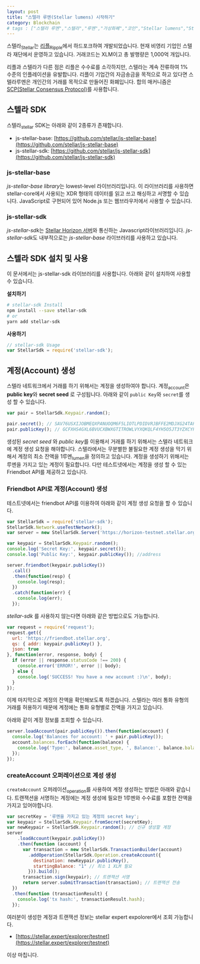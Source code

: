 ```yaml
---
layout: post
title: "스텔라 루멘(Stellar lumens) 시작하기"
category: Blockchain
# tags : ["스텔라 루멘","스텔라","루멘","가상화폐","코인","Stellar lumens","Stellar","lumen","coin"] 
---
```


스텔라<sub>Stellar</sub>는 [리플<sub>Ripple</sub>](https://ripple.com/xrp)에서 하드포크하여 개발되었습니다. 현재 비영리 기업인 스텔라 재단에서 운영하고 있습니다. 거래코드는 XLM이고 총 발행량은 1,000억 개입니다.

리플과 스텔라가 다른 점은 리플은 수수료를 소각하지만, 스텔라는 계속 잔류하여 1% 수준의 인플레이션을 유발합니다. 리플이 기업간의 자금송금을 목적으로 하고 있다면 스텔라루멘은 개인간의 거래를 목적으로 만들어진 화폐입니다. 합의 매커니즘은 [SCP(Stellar Consensus Protocol)](https://www.stellar.org/papers/stellar-consensus-protocol.pdf)를 사용합니다.



## 스텔라 SDK

스텔라<sub>stellar</sub> SDK는 아래와 같이 2종류가 존재합니다.

- js-stellar-base: [https://github.com/stellar/js-stellar-base](https://github.com/stellar/js-stellar-base)
- js-stellar-sdk: [https://github.com/stellar/js-stellar-sdk](https://github.com/stellar/js-stellar-sdk)

### js-stellar-base

*js-stellar-base library*는 lowest-level 라이브러리입니다. 이 라이브러리를 사용하면 stellar-core에서 사용되는 XDR 형태의 데이터를 읽고 쓰고 해싱하고 서명할 수 있습니다. JavaScript로 구현되어 있어 Node.js 또는 웹브라우저에서 사용할 수 있습니다.

### js-stellar-sdk

*js-stellar-sdk*는 [Stellar Horizon 서버](https://github.com/stellar/go/tree/master/services/horizon)와 통신하는 Javascript라이브러리입니다. *js-stellar-sdk*도 내부적으로는 *js-stellar-base* 라이브러리를 사용하고 있습니다.



## 스텔라 SDK 설치 및 사용

이 문서에서는 js-stellar-sdk 라이브러리를 사용합니다. 아래와 같이 설치하여 사용할 수 있습니다.

**설치하기**

```bash
# stellar-sdk Install
npm install --save stellar-sdk
# or
yarn add stellar-sdk
```

**사용하기**

```js
// stellar-sdk Usage
var StellarSdk = require('stellar-sdk'); 
```



## 계정(Account) 생성

스텔라 네트워크에서 거래를 하기 위해서는 계정을 생성하여야 합니다. 계정<sub>account</sub>은 **public key**와 **secret seed** 로 구성됩니다. 아래와 같이 `public Key`와 `secret`를 생성 할 수 있습니다.

```js
var pair = StellarSdk.Keypair.random();  

pair.secret(); // SAV76USXIJOBMEQXPANUOQM6F5LIOTLPDIDVRJBFFE2MDJXG24TAPUU7 
pair.publicKey(); // GCFXHS4GXL6BVUCXBWXGTITROWLVYXQKQLF4YH5O5JT3YZXCYPAFBJZB 
```

생성된 *secret seed* 와 *public key*를 이용해서 거래를 하기 위해서는 스텔라 네트워크에 계정 생성 요청을 해야합니다. 스텔라에서는 무분별한 불필요한 계정 생성을 막기 위해서 계정의 최소 잔액을 1루멘<sub>lumen</sub>을 정의하고 있습니다. 계정을 생성하기 위해서는 루멘을 가지고 있는 계정이 필요합니다. 다만 테스트넷에서는 계정을 생성 할 수 있는 Friendbot API를 제공하고 있습니다.



### Friendbot API로 계정(Account) 생성

테스트넷에서는 friendbot API를 이용하여 아래와 같이 계정 생성 요청을 할 수 있습니다.

```js
var StellarSdk = require('stellar-sdk');
StellarSdk.Network.useTestNetwork();
var server = new StellarSdk.Server('https://horizon-testnet.stellar.org');

var keypair = StellarSdk.Keypair.random();
console.log('Secret Key:', keypair.secret());
console.log('Public Key:', keypair.publicKey()); //address

server.friendbot(keypair.publicKey())
  .call()
  .then(function(resp) {
    console.log(resp);
  })
  .catch(function(err) {
    console.log(err);
  });
```

*stellar-sdk* 를 사용하지 않는다면 아래와 같은 방법으로도 가능합니다.

```js
var request = require('request');
request.get({
  url: 'https://friendbot.stellar.org',
  qs: { addr: keypair.publicKey() },
  json: true
}, function(error, response, body) {
  if (error || response.statusCode !== 200) {
    console.error('ERROR!', error || body);
  } else {
    console.log('SUCCESS! You have a new account :)\n', body);
  }
});
```

이제 마지막으로 계정의 잔액을 확인해보도록 하겠습니다. 스텔라는 여러 통화 유형의 거래를 허용하기 때문에 계정에는 통화 유형별로 잔액을 가지고 있습니다. 

아래와 같이 계정 정보를 조회할 수 있습니다.

```js
server.loadAccount(pair.publicKey()).then(function(account) {
  console.log('Balances for account: ' + pair.publicKey());
  account.balances.forEach(function(balance) {
    console.log('Type:', balance.asset_type, ', Balance:', balance.balance);
  }); 
});
```



### createAccount 오퍼레이션으로 계성 생성

`createAccount` 오퍼레이션<sub>operation</sub>를 사용하여 계정 생성하는 방법은 아래와 같습니다. 트랜잭션을 서명하는 계정에는 계정 생성에 필요한 1루멘와 수수료를 포함한 잔액을 가지고 있어야합니다.

```js
var secretKey = '루멘을 가지고 있는 계정의 secret key';
var keypair = StellarSdk.Keypair.fromSecret(secretKey);
var newKeypair = StellarSdk.Keypair.random(); // 신규 생성할 계정
server
    .loadAccount(keypair.publicKey())
    .then(function (account) {
      var transaction = new StellarSdk.TransactionBuilder(account)
        .addOperation(StellarSdk.Operation.createAccount({
          destination: newKeypair.publicKey(),
          startingBalance: "1" // 최소 1 XLM 필요
        })).build();
      transaction.sign(keypair); // 트랜잭션 서명
      return server.submitTransaction(transaction); // 트랜잭션 전송
  })
  .then(function (transactionResult) {
    console.log('tx hash:', transactionResult.hash);
  });
```



여러분이 생성한 계정과 트랜잭션 정보는 stellar expert expolorer에서 조회 가능합니다.
- [https://stellar.expert/explorer/testnet](https://stellar.expert/explorer/testnet)



이상 마칩니다.

